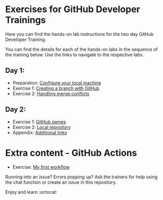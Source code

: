 # Exercises for GitHub Developer Trainings

Here you can find the hands-on lab instructions for the two day GitHub Developer Training.

You can find the details for each of the hands-on labs in the sequence of the training below. Use the links to navigate to the respective labs.

## Day 1:
* Preparation: [Configure your local machine](/day-1/1.0-preparation.md)
* Exercise 1: [Creating a branch with GitHub](/day-1/1.1-Branching.md)
* Exercise 2: [Handling merge conflicts](/day-1/1.2-Merge-conflicts.md)

## Day 2:
* Exercise 1: [GitHub games](/day-2/2.1-GitHub-games.md)
* Exercise 2: [Local repository](/day-2/2.2-Local-repo.md)
* Appendix: [Additional links](/day-2/2.3-appendix.md)

# Extra content - GitHub Actions
* Exercise: [My first workflow](/extra-actions/1.0-my-first-workflow.md)

Running into an issue? Errors popping up? Ask the trainers for help using the chat function or create an issue in this repository.

Enjoy and learn :octocat:
